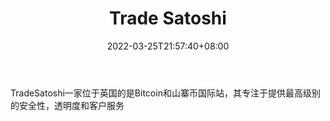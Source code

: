 ﻿---
weight: 
title: "Trade Satoshi"
description: "TradeSatoshi一家位于英国的是Bitcoin和山寨币国际站，其专注于提供最高级别的安全性，透明度和客户服务"
date: 2022-03-25T21:57:40+08:00
lastmod: 2022-03-25T16:45:40+08:00
draft: false
authors: ["Metabd"]
featuredImage: "trade-satoshi.webp"
link: ""
tags: ["交易所","Trade Satoshi"]
categories: ["navigation"]
navigation: ["交易所"]
lightgallery: true
toc: true
pinned: false
recommend: false
recommend1: false
---
TradeSatoshi一家位于英国的是Bitcoin和山寨币国际站，其专注于提供最高级别的安全性，透明度和客户服务

